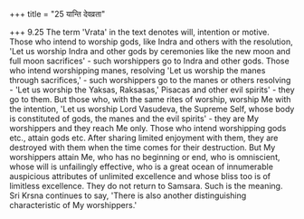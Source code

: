 +++
title = "25 यान्ति देवव्रता"

+++
9.25 The term 'Vrata' in the text denotes will, intention or motive.
Those who intend to worship gods, like Indra and others with the
resolution, 'Let us worship Indra and other gods by ceremonies like the
new moon and full moon sacrifices' - such worshippers go to Indra and
other gods. Those who intend worshipping manes, resolving 'Let us
worship the manes through sacrifices,' - such worshippers go to the
manes or others resolving - 'Let us worship the Yaksas, Raksasas,'
Pisacas and other evil spirits' - they go to them. But those who, with
the same rites of worship, worship Me with the intention, 'Let us
worship Lord Vasudeva, the Supreme Self, whose body is constituted of
gods, the manes and the evil spirits' - they are My worshippers and they
reach Me only. Those who intend worshipping gods etc., attain gods etc.
After sharing limited enjoyment with them, they are destroyed with them
when the time comes for their destruction. But My worshippers attain Me,
who has no beginning or end, who is omniscient, whose will is
unfailingly effective, who is a great ocean of innumerable auspicious
attributes of unlimited excellence and whose bliss too is of limitless
excellence. They do not return to Samsara. Such is the meaning. Sri
Krsna continues to say, 'There is also another distinguishing
characteristic of My worshippers.'
